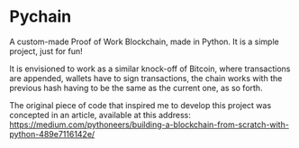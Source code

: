 # Pychain 

A custom-made Proof of Work Blockchain, made in Python.
It is a simple project, just for fun!

It is envisioned to work as a similar knock-off of Bitcoin, where transactions are appended, wallets have to sign transactions, the chain works with the previous hash having to be the same as the current one, as so forth.

The original piece of code that inspired me to develop this project was concepted in an article, available 
at this address: https://medium.com/pythoneers/building-a-blockchain-from-scratch-with-python-489e7116142e/

